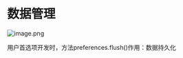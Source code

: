 # 数据管理

![image.png](https://chillcharlie-img.oss-cn-hangzhou.aliyuncs.com/image%2F2024%2F01%2F09%2F18-48-42-7cbaa4af3a5b58f05cfd992630b79bb6-20240109184841-c3871c.png)

用户首选项开发时，方法preferences.flush()作用：数据持久化